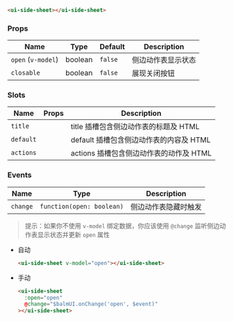 ```html
<ui-side-sheet></ui-side-sheet>
```

### Props

| Name               | Type    | Default | Description        |
| ------------------ | ------- | ------- | ------------------ |
| `open` (`v-model`) | boolean | `false` | 侧边动作表显示状态 |
| `closable`         | boolean | `false` | 展现关闭按钮       |

### Slots

| Name      | Props | Description                             |
| --------- | ----- | --------------------------------------- |
| `title`   |       | title 插槽包含侧边动作表的标题及 HTML   |
| `default` |       | default 插槽包含侧边动作表的内容及 HTML |
| `actions` |       | actions 插槽包含侧边动作表的动作及 HTML |

### Events

| Name     | Type                      | Description          |
| -------- | ------------------------- | -------------------- |
| `change` | `function(open: boolean)` | 侧边动作表隐藏时触发 |

> 提示：如果你不使用 `v-model` 绑定数据，你应该使用 `@change` 监听侧边动作表显示状态并更新 `open` 属性

- 自动

  ```html
  <ui-side-sheet v-model="open"></ui-side-sheet>
  ```

- 手动

  ```html
  <ui-side-sheet
    :open="open"
    @change="$balmUI.onChange('open', $event)"
  ></ui-side-sheet>
  ```
